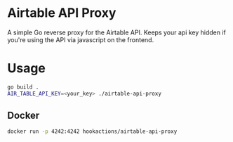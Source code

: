 # Airtable API Proxy

A simple Go reverse proxy for the Airtable API. Keeps your api key hidden if you're using the API via javascript on the frontend.

# Usage

```bash
go build .
AIR_TABLE_API_KEY=<your_key> ./airtable-api-proxy
```

## Docker
```bash
docker run -p 4242:4242 hookactions/airtable-api-proxy
```
